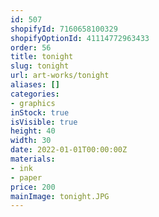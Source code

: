 ```yaml
---
id: 507
shopifyId: 7160658100329
shopifyOptionId: 41114772963433
order: 56
title: tonight
slug: tonight
url: art-works/tonight
aliases: []
categories:
- graphics
inStock: true
isVisible: true
height: 40
width: 30
date: 2022-01-01T00:00:00Z
materials:
- ink
- paper
price: 200
mainImage: tonight.JPG
---
```

